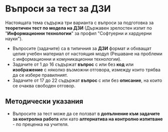 # Въпроси за тест за ДЗИ

Настоящата тема съдържа три варианта с въпроси за подготовка за **теоретичен тест по модела на ДЗИ** (Държавен зрелостен изпит по "**Информационни технологии**" за профил "Софтуерни и хардуерни науки").
  - Въпросите (задачите) са в типичния за **ДЗИ** формат и обхващат целия учебен материал от настоящия модул (Решаване на проблеми с информационни и комуникационни технологии).
  - Задачите от 1 до 16 съдържат **въпрос** с или без **код** или **изображение** с няколко възможни отговора, измежду които трябва да се избере правилният.
  - Задачите от 17 до 22 съдържат **въпрос** с или без **описание**, на които се очаква свободен отговор.

## Методически указания
 - Въпросите за тест може да се ползват в **допълнение към задачите за контролна работа** или като **алтернатива на контролно изпитване** - по преценка на учителя.